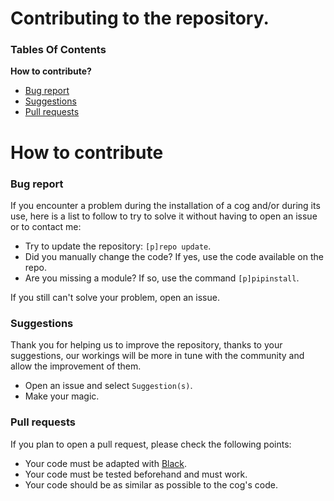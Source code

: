 # Contributing to the repository.

### Tables Of Contents

**How to contribute?**
 - [Bug report](#bug-report)
 - [Suggestions](#suggestions)
 - [Pull requests](#pull-requests)

# How to contribute

### Bug report

If you encounter a problem during the installation of a cog and/or during its use, here is a list to follow to try to solve it without having to open an issue or to contact me:
- Try to update the repository: `[p]repo update`.
- Did you manually change the code? If yes, use the code available on the repo.
- Are you missing a module? If so, use the command `[p]pipinstall`.

If you still can't solve your problem, open an issue.

### Suggestions

Thank you for helping us to improve the repository, thanks to your suggestions, our workings will be more in tune with the community and allow the improvement of them.
- Open an issue and select `Suggestion(s)`.
- Make your magic.

### Pull requests

If you plan to open a pull request, please check the following points:
- Your code must be adapted with [Black](https://github.com/psf/black).
- Your code must be tested beforehand and must work.
- Your code should be as similar as possible to the cog's code.
